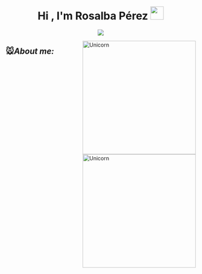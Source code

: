 <h1 align="center">
  Hi , I'm Rosalba Pérez <img src="https://media.giphy.com/media/hvRJCLFzcasrR4ia7z/giphy.gif" width="35">
</h1>


<p align="center">
	<a href="https://github.com/Bouaskaoun">
		<img src="https://readme-typing-svg.herokuapp.com?lines=Software+Development+Student;Web+Developer+In+Process;Always%20learning%20new%20things&center=true&width=380&height=45&color=C78EFF">
	</a>
</p>

<!-- otros colores de lila: B695C0, C8A2C8 -->
<!--  -->
<!--  -->
<!--  -->
<!--  -->

<!-- este es del muñequito <img align="right" width=300px alt="Unicorn" src="https://c.tenor.com/GN73MKBawZYAAAAi/busy-cute.gif" />
  --> 
  <img align="right" width=300px alt="Unicorn" src="https://c.tenor.com/GN73MKBawZYAAAAi/busy-cute.gif" />
<img align="right" width=300px alt="Unicorn" src="https://media.tenor.com/tLQNV1ygf6gAAAAi/mimibubu.gif"/>

<!-- ## <img src="https://media.giphy.com/media/ObNTw8Uzwy6KQ/giphy.gif" width="30px">&nbsp;🐭***About me***  -->
## 🐭***About me:***

